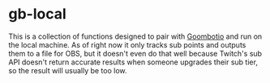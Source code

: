 # gb-local
This is a collection of functions designed to pair with [Goombotio](https://github.com/JCog/goombotio) and run on the local machine. As of right now it only tracks sub points and outputs them to a file for OBS, but it doesn't even do that well because Twitch's sub API doesn't return accurate results when someone upgrades their sub tier, so the result will usually be too low.